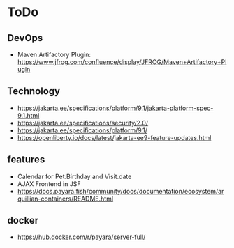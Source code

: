 # ToDo

## DevOps
* Maven Artifactory Plugin: https://www.jfrog.com/confluence/display/JFROG/Maven+Artifactory+Plugin

## Technology
* https://jakarta.ee/specifications/platform/9.1/jakarta-platform-spec-9.1.html
* https://jakarta.ee/specifications/security/2.0/
* https://jakarta.ee/specifications/platform/9.1/
* https://openliberty.io/docs/latest/jakarta-ee9-feature-updates.html

## features
* Calendar for Pet.Birthday and Visit.date
* AJAX Frontend in JSF
* https://docs.payara.fish/community/docs/documentation/ecosystem/arquillian-containers/README.html

## docker
* https://hub.docker.com/r/payara/server-full/